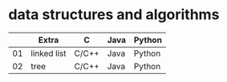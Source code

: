 # data structures and algorithms

|    | Extra                               | C | Java | Python |
|----|-------------------------------------|-------|------|--------|
| 01 | linked list                         | C/C++ | Java | Python
| 02 | tree                                | C/C++ | Java | Python



